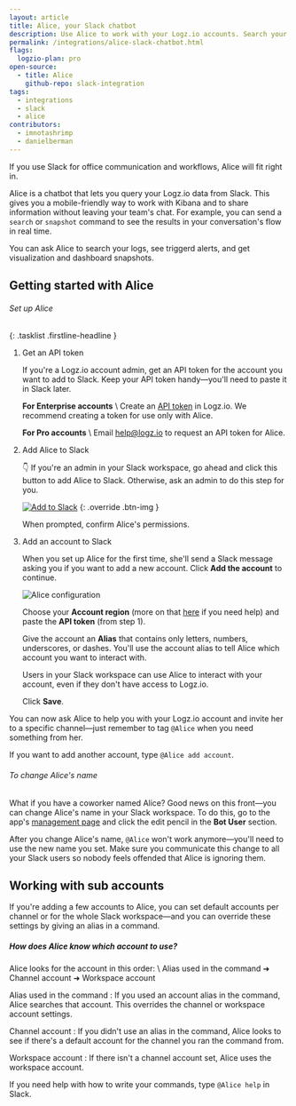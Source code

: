 ```yaml
---
layout: article
title: Alice, your Slack chatbot
description: Use Alice to work with your Logz.io accounts. Search your logs, see triggered alerts, and get snapshots of visualizations and dashboards—all right from Slack.
permalink: /integrations/alice-slack-chatbot.html
flags:
  logzio-plan: pro
open-source:
  - title: Alice
    github-repo: slack-integration
tags:
  - integrations
  - slack
  - alice
contributors:
  - imnotashrimp
  - danielberman
---
```


If you use Slack for office communication and workflows, Alice will fit right in.

Alice is a chatbot that lets you query your Logz.io data from Slack.
This gives you a mobile-friendly way to work with Kibana and to share information without leaving your team's chat.
For example, you can send a `search` or `snapshot` command to see the results in your conversation's flow in real time.

You can ask Alice to search your logs, see triggerd alerts, and get visualization and dashboard snapshots.


## Getting started with Alice

###### Set up Alice

{: .tasklist .firstline-headline }
1.  Get an API token

    If you're a Logz.io account admin, get an API token for the account you want to add to Slack.
    Keep your API token handy—you'll need to paste it in Slack later.

    **For Enterprise accounts** \\
    Create an [API token](https://app.logz.io/#/dashboard/settings/api-tokens) in Logz.io.
    We recommend creating a token for use only with Alice.

    **For Pro accounts** \\
    Email [help@logz.io](mailto:help@logz.io) to request an API token for Alice.

2.  Add Alice to Slack

    👇 If you're an admin in your Slack workspace,
    go ahead and click this button to add Alice to Slack.
    Otherwise, ask an admin to do this step for you.

    [![Add to Slack](https://platform.slack-edge.com/img/add_to_slack.png)](https://slack.com/oauth/authorize?client_id=8241711843.335794452337&amp;scope=bot)
    {: .override .btn-img }

    When prompted, confirm Alice's permissions.

3.  Add an account to Slack

    When you set up Alice for the first time, she'll send a Slack message asking you if you want to add a new account.
    Click **Add the account** to continue.

    ![Alice configuration]({{site.baseurl}}/images/alice/alice-config.png)

    Choose your **Account region** (more on that [here]({{site.baseurl}}/user-guide/accounts/account-region.html) if you need help) and paste the **API token** (from step 1).

    Give the account an **Alias** that contains only letters, numbers, underscores, or dashes.
    You'll use the account alias to tell Alice which account you want to interact with.

    <div class="info-box important">
      Users in your Slack workspace can use Alice to interact with your account, even if they don't have access to Logz.io.
    </div>

    Click **Save**.

You can now ask Alice to help you with your Logz.io account and invite her to a specific channel—just remember to tag `@Alice` when you need something from her.

If you want to add another account, type `@Alice add account`.

###### To change Alice's name

What if you have a coworker named Alice?
Good news on this front—you can change Alice's name in your Slack workspace.
To do this, go to the app's [management page](https://slack.com/apps/A9VPCDA9X-alice?next_id=0) and click the edit pencil in the **Bot User** section.

After you change Alice's name, `@Alice` won't work anymore—you'll need to use the new name you set.
Make sure you communicate this change to all your Slack users so nobody feels offended that Alice is ignoring them.

## Working with sub accounts

If you're adding a few accounts to Alice, you can set default accounts per channel or for the whole Slack workspace—and you can override these settings by giving an alias in a command.

##### How does Alice know which account to use?

Alice looks for the account in this order: \\
<span class="bold border background">Alias used in the command</span> ➜
<span class="bold border background">Channel account</span> ➜
<span class="bold border background">Workspace account</span>

Alias used in the command
  : If you used an account alias in the command, Alice searches that account.
    This overrides the channel or workspace account settings.

Channel account
  : If you didn't use an alias in the command, Alice looks to see if there's a default account for the channel you ran the command from.

Workspace account
  : If there isn't a channel account set, Alice uses the workspace account.

If you need help with how to write your commands, type `@Alice help` in Slack.